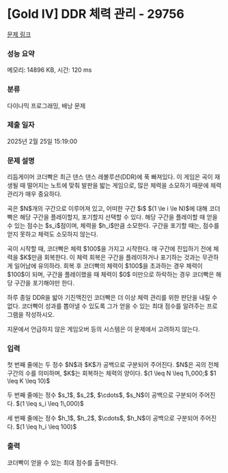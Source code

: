 # [Gold IV] DDR 체력 관리 - 29756 

[문제 링크](https://www.acmicpc.net/problem/29756) 

### 성능 요약

메모리: 14896 KB, 시간: 120 ms

### 분류

다이나믹 프로그래밍, 배낭 문제

### 제출 일자

2025년 2월 25일 15:19:00

### 문제 설명

<p>리듬게이머 코더빡은 최근 댄스 댄스 레볼루션(DDR)에 푹 빠져있다. 이 게임은 곡이 재생될 때 떨어지는 노트에 맞춰 발판을 밟는 게임으로, 많은 체력을 소모하기 때문에 체력 관리가 매우 중요하다.</p>

<p>곡은 $N$개의 구간으로 이루어져 있고, 어떠한 구간 $i$ $(1 \le i \le N)$에 대해 코더빡은 해당 구간을 플레이할지, 포기할지 선택할 수 있다. 해당 구간을 플레이할 때 얻을 수 있는 점수는 $s_i$점이며, 체력을 $h_i$만큼 소모한다. 구간을 포기할 때는, 점수를 얻지 못하고 체력도 소모하지 않는다.</p>

<p>곡이 시작할 때, 코더빡은 체력 $100$을 가지고 시작한다. 매 구간에 진입하기 전에 체력을 $K$만큼 회복한다. 이 체력 회복은 구간을 플레이하거나 포기하는 것과는 무관하게 일어남에 유의하라. 회복 후 코더빡의 체력이 $100$을 초과하는 경우 체력이 $100$이 되며, 구간을 플레이했을 때 체력이 $0$ 미만으로 하락하는 경우 코더빡은 해당 구간을 포기해야만 한다.</p>

<p>하루 종일 DDR을 밟아 기진맥진인 코더빡은 더 이상 체력 관리를 위한 판단을 내릴 수 없다. 코더빡이 성과를 뽑아낼 수 있도록 그가 얻을 수 있는 최대 점수를 알려주는 프로그램을 작성하시오.</p>

<p>지문에서 언급하지 않은 게임오버 등의 시스템은 이 문제에서 고려하지 않는다.</p>

### 입력 

 <p>첫 번째 줄에는 두 정수 $N$과 $K$가 공백으로 구분되어 주어진다. $N$은 곡의 전체 구간의 수를 의미하며, $K$는 회복하는 체력의 양이다. $(1 \leq N \leq 1\,000;$ $1 \leq K \leq 10)$</p>

<p>두 번째 줄에는 정수 $s_1$, $s_2$, $\cdots$, $s_N$이 공백으로 구분되어 주어진다. $(1 \leq s_i \leq 1\,000)$</p>

<p>세 번째 줄에는 정수 $h_1$, $h_2$, $\cdots$, $h_N$이 공백으로 구분되어 주어진다. $(1 \leq h_i \leq 100)$</p>

### 출력 

 <p>코더빡이 얻을 수 있는 최대 점수를 출력한다.</p>

